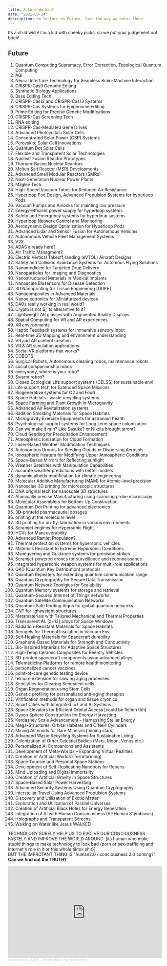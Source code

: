 ```yaml
---
title: Future We Want
date: "2021-05-24"
description: no lecture on Future, Just the way we enter there
---
```


Its a child wish! i'm a kid with cheeky picks. so we put your judgement out bitch!

## Future

1. Quantum Computing Supremacy, Error Correction, Topological Quantum Computing
2. AGI
3. Neural Interface Technology for Seamless Brain-Machine Interaction
4. CRISPR-Cas9 Genome Editing
5. Synthetic Biology Applications
6. Base Editing Tech
7. CRISPR-Cas12 and CRISPR-Cas13 Systems
8. CRISPR-Cas Systems for Epigenome Editing
9. Prime Editing for Precise Genetic Modifications
10. CRISPR-Cas Screening Tech
11. RNA editing
12. CRISPR-Cas-Mediated Gene Drives
13. Advanced Photovoltaic Solar Cells
14. Concentrated Solar Power (CSP) Systems
15. Perovskite Solar Cell Innovations
16. Quantum Dot Solar Cells
17. Flexible and Transparent Solar Technologies
18. Nuclear Fusion Reactor Prototypes
19. Thorium-Based Nuclear Reactors
20. Molten Salt Reactor (MSR) Developments
21. Advanced Small Modular Reactors (SMRs)
22. Next-Generation Nuclear Power Plants
23. Maglev Tech
24. High-Speed Vaccum Tubes for Reduced Air Resistance
25. Hyperloop Pod Design, Advanced Propulsion Systems for hyperloop Pods 
26. Vaccum Pumps and Airlocks for mainting low pressure
27. Energy-efficient power supply for hyperloop systems
28. Safety and Emergency systems for hyperloop systems
29. Hyperloop Network Control and Monitoring
30. Aerodynamic Design Optimization for Hyperloop Pods
31. Advanced Lidar and Sensor Fusion for Autonomous Vehicles
32. Autonomous Vehicle Fleet Management Systems
33. V2X 
34. ADAS already here?
35. Air Traffic Managment?
36. Electric Vertical Takeoff, landing (eVTOL) Aircraft Designs
37. Safety and Collision Avoidance Systems for Automous Flying Solutions
38. Nanomedicine for Targeted Drug Delivery
39. Nanoparticles for Imaging and Diagnostics
40. Nanostructured Materials in Medical Implants
41. Nanoscale Biosensors for Disease Detection
42. 3D Nanoprinting for Tissue Engineering [DUKE] 
43. Nanocomposites in Advanced Materials
44. Nanoelectronics for Miniaturized devices
45. DAOs really working in real world? 
46. Crypto is not $, its alterantive to it?
47. Lightweight AR glasses with Augmented Reality Displays
48. Spatial Computing for VR and AR experiences
49. XR environments
50. Haptic Feedback systems for immersive sensory input
51. Real-time 3D Mapping and environment understanding
52. VR and AR content creation
53. VR & AR simulation applications
54. Social VR platforms that  works?
55. COBOTS
56. Surgical Robots, Autonomous cleaning robos, maintenance robots
57. social companionship robos
58. everybody, where is your robo?
59. Swarm robos?
60. Closed Ecological Life support systems (CELSS) for sustainable env!
61. Life support tech for Extended Space Missions
62. Biogenerative systems for O2 and Food
63. Space Habitats : waste recycling systems
64. Space Farming and Plant Growth in Microgravity
65. Advanced Air Revitalization systems
66. Radition Shielding Materials for Space Habitats
67. Microgravity Exercise Equipments for astronaut health
68. Psychological support systems for Long-term space colonization
69. Can we make it rain? Like Sasuke? or Nikola brought strom?
70. Cloud Seeding for Precipitation Enhancement
71. Atmospheric Ionization for Cloud Formation
72. Laser-Based Weather Modification Techniques
73. Autonomous Drones for Seeding Clouds or Dispersing Aerosols
74. Ionospheric Heaters for Modifying Upper Atmospheric Conditions
75. Space-Based Mirrors for Reflecting sunlight
76. Weather Satellites with Manipulation Capabilities
77. accurate weather predictions with better models
78. dynamic albedo modification for climate engineering
79. Molecular Additive Manufacturing (MAM) for Atomic-level precision
80. Nanosclae 3D printing for microscopic structures
81. DNA original tech for nanoscale 3D structures
82. Atomically precise Manufacturing using scanning probe microscopy
83. Molecular Assemblers for Bottom-Up Construction
84. Quantum Dot Printing for advanced electronics
85. 3D-printefd pharmaceutial dosages
86. printing at the molecular level
87. 3D printing for on-fly-fabrication in various environments
88. Scramjet engines for Hypersonic Flight
89. HGVs for Maneuverability
90. Advanced Ramjet Propulsion?
91. Thermal protection systems for hypersonic vehicles
92. Materials Resistant to Extreme Hypersonic Conditions
93. Maneuvering and Guidance systems for precision strikes
94. Scramjet-powered drones for surveillance and reconnaissance
95. Integrated hypersonic weapon systems for multi-role applications
96. QKD (Quantum Key Distribution) protocols
97. Quantum Repeaters for extending quantum communication range
98. Quantum Cryptography for Secure Data Transmission
99. Quantum Network Topolgies for Scalability
100. Quantum Memory systems for storage and retrieval
101. Quantum-Secured Internet of Things networks
102. Quantum Satellite Communication Networks
103. Quantum-Safe Routing Algos for global quantum networks
104. CNT for lightweight structures
105. Metamaterials with Tailored Mechanical and Thermal Properties
106. Transparent AL [z=13] alloys for Space Windows
107. Radiation-Resistant Materials for Space Habitats
108. Aerogels for Thermal Insulation in Vacuum Env
109. Self-Healing Materials for Spacecraft durability
110. Graphene-Based Materials for Strength and Conductivity
111. Bio-Inspired Materials for Adaptive Space Structures
112. High-Temp Ceramic Composites for Reentry Vehicles
113. 3D-printed spacecraft components using advanced alloys
114. Telemedicine Platforms for remote health monitoring
115. personalized cancer vaccines
116. point-of-care genetic testing device
117. telmore extension for slowing aging processes
118. Senolytics for Clearing Senescent cells
119. Organ Regeneration using Stem Cells
120. Genetic profiling for personalized anti-aging therapies
121. Vitrification methods for organ and tissue cryonics
122. Smart Cities with Integrated IoT and AI Systems
123. Space Elevators for Efficient Orbital Access [could be fiction tbh]
124. Dyson Sphere Construction for Energy Harvesting
125. Kardashev Scale Advancement – Harnessing Stellar Energy
126. Mega-Structures: Orbital Habitats and O'Neill Cylinders
127. Mining Asteroids for Rare Minerals [mining stars]
128. Advanced Waste Recycling Systems for Sustainable Living
129. Colonization of Other Celestial Bodies (Mars, Moon, Venus etc.)
130. Personalized AI Companions and Assistants
131. Development of Meta-Worlds – Expanding Virtual Realities
132. Creation of Artificial Worlds (Terraforming)
133. Space Tourism and Personal Space Stations
134. Development of Self-Replicating Nanobots for Repairs
135. Mind Uploading and Digital Immortality
136. Creation of Artificial Gravity in Space Structures
137. Space-Based Solar Power Harvesting
138. Advanced Security Systems Using Quantum Cryptography
139. Interstellar Travel Using Advanced Propulsion Systems
140. Discovery and Utilization of Exotic Matter
141. Exploration and Utilization of Parallel Universes
142. Creation of Artificial Black Holes for Energy Generation
143. Integration of AI with Human Consciousness (AI-Human S1ymbiosis)
144. Holographs and Transparent Screens 
145. Walking on Water like Jesus WALKED

TECHNOLOGY SURELY HELP US TO EVOLVE OUR CONCIOUSNESS FASTELY AND IMPROVE THE WORLD AROUND. [its human who make stupid things to make technology to look bad {porn or sex-trafficing and internet's role in it or this whole tiktok shit}] 
<br />
BUT THE IMPROTANT THING IS "human2.0 / conciousness 2.0 coming?" 
<br />
**Can we find out the TRUTH?**

<iframe width="100%" height="300" scrolling="no" frameborder="no" allow="autoplay" src="https://w.soundcloud.com/player/?url=https%3A//api.soundcloud.com/tracks/768166810&color=%235c4c3c&auto_play=true&hide_related=false&show_comments=true&show_user=true&show_reposts=false&show_teaser=true&visual=true"></iframe><div style="font-size: 10px; color: #cccccc;line-break: anywhere;word-break: normal;overflow: hidden;white-space: nowrap;text-overflow: ellipsis; font-family: Interstate,Lucida Grande,Lucida Sans Unicode,Lucida Sans,Garuda,Verdana,Tahoma,sans-serif;font-weight: 100;"><a href="https://soundcloud.com/azadirecords" title="Azadi Records" target="_blank" style="color: #cccccc; text-decoration: none;">Azadi Records</a> · <a href="https://soundcloud.com/azadirecords/mmm-seedhe-maut-x-sez-on-the-beat" title="&#x27;MMM&#x27; - Seedhe Maut x Sez On The Beat" target="_blank" style="color: #cccccc; text-decoration: none;">&#x27;MMM&#x27; - Seedhe Maut x Sez On The Beat</a></div>